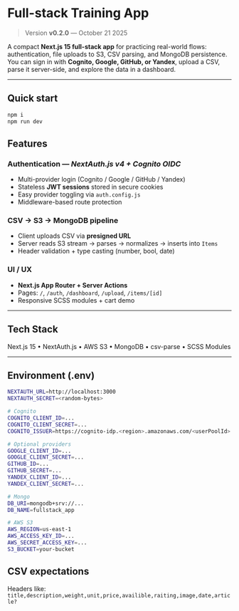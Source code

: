 # Full-stack Training App

> Version **v0.2.0** — October 21 2025

A compact **Next.js 15 full-stack app** for practicing real-world flows: authentication, file uploads to S3, CSV parsing, and MongoDB persistence.  
You can sign in with **Cognito, Google, GitHub, or Yandex**, upload a CSV, parse it server-side, and explore the data in a dashboard.

---

## Quick start

```bash
npm i
npm run dev
```

## Features

### Authentication — _NextAuth.js v4 + Cognito OIDC_

- Multi-provider login (Cognito / Google / GitHub / Yandex)
- Stateless **JWT sessions** stored in secure cookies
- Easy provider toggling via `auth.config.js`
- Middleware-based route protection

### CSV → S3 → MongoDB pipeline

- Client uploads CSV via **presigned URL**
- Server reads S3 stream → parses → normalizes → inserts into `Items`
- Header validation + type casting (number, bool, date)

### UI / UX

- **Next.js App Router + Server Actions**
- Pages: `/`, `/auth`, `/dashboard`, `/upload`, `/items/[id]`
- Responsive SCSS modules + cart demo

---

## Tech Stack

Next.js 15 • NextAuth.js • AWS S3 • MongoDB • csv-parse • SCSS Modules

---

## Environment (.env)

```bash
NEXTAUTH_URL=http://localhost:3000
NEXTAUTH_SECRET=<random-bytes>

# Cognito
COGNITO_CLIENT_ID=...
COGNITO_CLIENT_SECRET=...
COGNITO_ISSUER=https://cognito-idp.<region>.amazonaws.com/<userPoolId>

# Optional providers
GOOGLE_CLIENT_ID=...
GOOGLE_CLIENT_SECRET=...
GITHUB_ID=...
GITHUB_SECRET=...
YANDEX_CLIENT_ID=...
YANDEX_CLIENT_SECRET=...

# Mongo
DB_URI=mongodb+srv://...
DB_NAME=fullstack_app

# AWS S3
AWS_REGION=us-east-1
AWS_ACCESS_KEY_ID=...
AWS_SECRET_ACCESS_KEY=...
S3_BUCKET=your-bucket
```

## CSV expectations

Headers like: `title,description,weight,unit,price,availible,raiting,image,date,article?`
